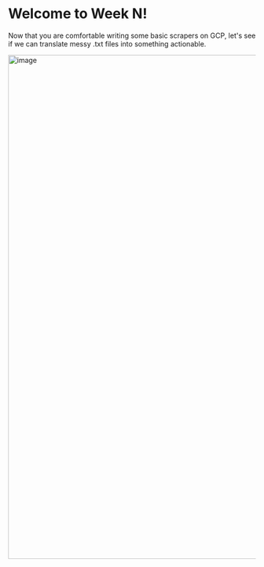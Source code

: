 # Welcome to Week N!

Now that you are comfortable writing some basic scrapers on GCP, let's see if we can translate messy .txt files into something actionable.

<img width="1536" height="1024" alt="image" src="https://github.com/user-attachments/assets/284233bd-4e7f-4b94-a641-6592326263e2" />
